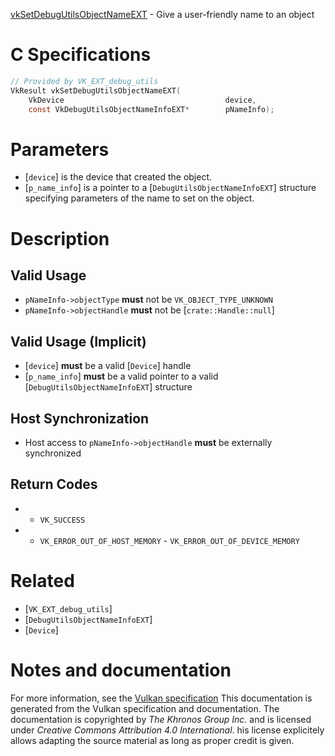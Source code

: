 [vkSetDebugUtilsObjectNameEXT](https://www.khronos.org/registry/vulkan/specs/1.3-extensions/man/html/vkSetDebugUtilsObjectNameEXT.html) - Give a user-friendly name to an object

# C Specifications
```c
// Provided by VK_EXT_debug_utils
VkResult vkSetDebugUtilsObjectNameEXT(
    VkDevice                                    device,
    const VkDebugUtilsObjectNameInfoEXT*        pNameInfo);
```

# Parameters
- [`device`] is the device that created the object.
- [`p_name_info`] is a pointer to a [`DebugUtilsObjectNameInfoEXT`] structure specifying parameters of the name to set on the object.

# Description
## Valid Usage
-  `pNameInfo->objectType` **must**  not be `VK_OBJECT_TYPE_UNKNOWN`
-  `pNameInfo->objectHandle` **must**  not be [`crate::Handle::null`]

## Valid Usage (Implicit)
-  [`device`] **must**  be a valid [`Device`] handle
-  [`p_name_info`] **must**  be a valid pointer to a valid [`DebugUtilsObjectNameInfoEXT`] structure

## Host Synchronization
- Host access to `pNameInfo->objectHandle` **must**  be externally synchronized

## Return Codes
*   - `VK_SUCCESS` 
*   - `VK_ERROR_OUT_OF_HOST_MEMORY`  - `VK_ERROR_OUT_OF_DEVICE_MEMORY`

# Related
- [`VK_EXT_debug_utils`]
- [`DebugUtilsObjectNameInfoEXT`]
- [`Device`]

# Notes and documentation
For more information, see the [Vulkan specification](https://www.khronos.org/registry/vulkan/specs/1.3-extensions/html/vkspec.html)
This documentation is generated from the Vulkan specification and documentation.
The documentation is copyrighted by *The Khronos Group Inc.* and is licensed under *Creative Commons Attribution 4.0 International*.
his license explicitely allows adapting the source material as long as proper credit is given.
        